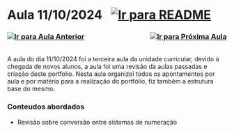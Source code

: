 # Aula 11/10/2024 &nbsp; [![Ir para README](https://img.shields.io/badge/Indice-Verde?style=for-the-badge)](../README.md#indice)

### <div style="display: flex; justify-content: space-between;">[![Ir para Aula Anterior](https://img.shields.io/badge/Anterior-Aula%202-007ACC?style=for-the-badge)](../aulas/04-10-2024.md) [![Ir para Próxima Aula](https://img.shields.io/badge/Próxima-Aula%204-007ACC?style=for-the-badge)](../aulas/18-10-2024.md)</div>

<br>
A aula do dia 11/10/2024 foi a terceira aula da unidade curricular, devido à chegada de novos alunos, a aula foi uma revisão da aulas passadas e criação deste portfolio.
Nesta aula organizei todos os apontamentos por aula e por matéria para a realização do portfólio, fiz também a estrutura base do mesmo.

### Conteudos abordados

- Revisão sobre conversão entre sistemas de numeração
